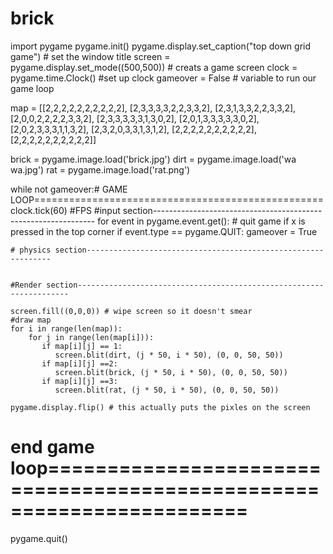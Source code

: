 # brick
import pygame
pygame.init()
pygame.display.set_caption("top down grid game") # set the window title
screen = pygame.display.set_mode((500,500)) # creats a game screen
clock = pygame.time.Clock() #set up clock
gameover = False # variable to run our game loop

map = [[2,2,2,2,2,2,2,2,2,2],
       [2,3,3,3,3,2,2,3,3,2],
       [2,3,1,3,3,2,2,3,3,2],
       [2,0,0,2,2,2,2,3,3,2],
       [2,3,3,3,3,3,1,3,0,2],
       [2,0,1,3,3,3,3,3,0,2],
       [2,0,2,3,3,3,1,1,3,2],
       [2,3,2,0,3,3,1,3,1,2],
       [2,2,2,2,2,2,2,2,2,2],
       [2,2,2,2,2,2,2,2,2,2]]


brick = pygame.image.load('brick.jpg')
dirt = pygame.image.load('wa wa.jpg')
rat  = pygame.image.load('rat.png')


while not gameover:# GAME LOOP==================================================
    clock.tick(60) #FPS
    #input section---------------------------------------------------------------
    for event in pygame.event.get(): # quit game if x is pressed in the top corner
        if event.type == pygame.QUIT:
            gameover = True
            
            
    # physics section--------------------------------------------------------------
    
    
    #Render section--------------------------------------------------------------------
    
    screen.fill((0,0,0)) # wipe screen so it doesn't smear
    #draw map
    for i in range(len(map)):
        for j in range(len(map[i])):
           if map[i][j] == 1:
              screen.blit(dirt, (j * 50, i * 50), (0, 0, 50, 50))
           if map[i][j] ==2:
              screen.blit(brick, (j * 50, i * 50), (0, 0, 50, 50))
           if map[i][j] ==3:
              screen.blit(rat, (j * 50, i * 50), (0, 0, 50, 50))
                
    pygame.display.flip() # this actually puts the pixles on the screen
    
# end game loop=====================================================================
pygame.quit() 
